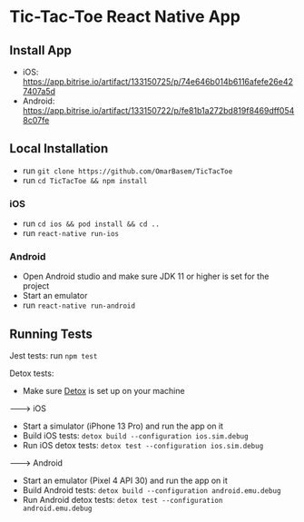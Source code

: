 # Tic-Tac-Toe React Native App

## Install App

* iOS: https://app.bitrise.io/artifact/133150725/p/74e646b014b6116afefe26e427407a5d
* Android: https://app.bitrise.io/artifact/133150722/p/fe81b1a272bd819f8469dff0548c07fe

## Local Installation

* run `git clone https://github.com/OmarBasem/TicTacToe`
* run `cd TicTacToe && npm install`

### iOS
* run `cd ios && pod install && cd ..`
* run `react-native run-ios`


### Android

* Open Android studio and make sure JDK 11 or higher is set for the project
* Start an emulator
* run `react-native run-android`

## Running Tests

Jest tests: run `npm test`


Detox tests:

* Make sure <a href="https://wix.github.io/Detox/docs/introduction/getting-started">Detox</a> is set up on your machine

---> iOS

* Start a simulator (iPhone 13 Pro) and run the app on it
* Build iOS tests: `detox build --configuration ios.sim.debug`
* Run iOS detox tests: `detox test --configuration ios.sim.debug`

---> Android

* Start an emulator (Pixel 4 API 30) and run the app on it
* Build Android tests: `detox build --configuration android.emu.debug`
* Run Android detox tests: `detox test --configuration android.emu.debug`

